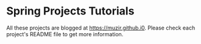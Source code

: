 # Spring Projects Tutorials
All these projects are blogged at https://muzir.github.i0. 
Please check each project's README file to get more information. 
